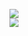 [![](https://img.shields.io/badge/Made%20With-Github%20Spray-lightgrey.svg?style=for-the-badge&logo=github)](https://github.com/Annihil/github-spray#28619)  
[![](https://i.imgur.com/2DrTn0Z.gif)](https://github.com/Annihil/github-spray)